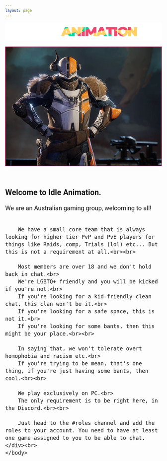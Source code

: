 ```yaml
---
layout: page
---
```


<center><a href="https://idleanimation.com/"><img src="/img/banner_main.png" alt="Idle Animation"></a></center>

<html>
    <head>
        <title>Discord and Clan</title>

<style>
            .my_head
            {
                font-family:    roboto, sans-serif;
                font-size:      25px;
                font-weight:    bold;
            }
        </style>
<style>
                  .my_body
                  {
                      font-family:    roboto, sans-serif;
                      font-size:      20px;
                      font-weight:    light;
                  }
        </style>
</head>

<body><br>
<center><img src="/img/about.jpg" alt="SHAXX!!!"></center><br><br><br><br>
        <div class="my_head">Welcome to Idle Animation.</div>
        <div class="my_body"><br>We are an Australian gaming group, welcoming to all!<br><br>
        
        We have a small core team that is always looking for higher tier PvP and PvE players for things like Raids, comp, Trials (lol) etc... But this is not a requirement at all.<br><br>

        Most members are over 18 and we don't hold back in chat.<br>
        We're LGBTQ+ friendly and you will be kicked if you're not.<br>
        If you're looking for a kid-friendly clean chat, this clan won't be it.<br>
        If you're looking for a safe space, this is not it.<br>
        If you're looking for some bants, then this might be your place.<br><br>

        In saying that, we won't tolerate overt homophobia and racism etc.<br>
        If you're trying to be mean, that's one thing, if you're just having some bants, then cool.<br><br>

        We play exclusively on PC.<br>
        The only requirement is to be right here, in the Discord.<br><br>

        Just head to the #roles channel and add the roles to your account. You need to have at least one game assigned to you to be able to chat.</div><br>
    </body>
</html>

